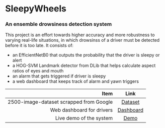 # SleepyWheels
### An ensemble drowsiness detection system

This project is an effort towards higher accuracy and more robustness to varying real-life situations, in which drowsinss of a driver must be detected before it is too late. It consists of:
* an EfficientNetB0 that outputs the probability that the driver is sleepy or alert
* a HOG-SVM Landmark detector from DLib that helps calculate aspect ratios of eyes and mouth
* an alarm that gets triggered if driver is sleepy
* a web dashboard that keeps track of alarm and yawn triggers

| Item | Link |
| -------: | :-------: |
| 2500-image-dataset scrapped from Google | [Dataset](https://drive.google.com/drive/folders/16NQg2ijQfumMlEqn1sYoo5Tg3IkLbfFO) |
| Web dashboard for drivers | [Dashboard](https://webtech-lab-jominjose.000webhostapp.com/sleepywheels/dashboard.php) |
| Live demo of the system | [Demo](https://www.youtube.com/watch?v=KaCROQi2XRs) |
